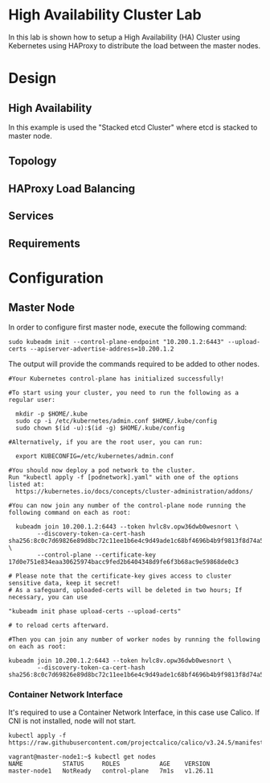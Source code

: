 # High Availability Cluster Lab

In this lab is shown how to setup a High Availability (HA) Cluster using Kebernetes using HAProxy to distribute
the load between the master nodes.

# Design

## High Availability

In this example is used the "Stacked etcd Cluster" where etcd is stacked to master node.

## Topology

## HAProxy Load Balancing

## Services

## Requirements

# Configuration

## Master Node

In order to configure first master node, execute the following command:

```shell
sudo kubeadm init --control-plane-endpoint "10.200.1.2:6443" --upload-certs --apiserver-advertise-address=10.200.1.2
```

The output will provide the commands required to be added to other nodes.

```shell
#Your Kubernetes control-plane has initialized successfully!

#To start using your cluster, you need to run the following as a regular user:

  mkdir -p $HOME/.kube
  sudo cp -i /etc/kubernetes/admin.conf $HOME/.kube/config
  sudo chown $(id -u):$(id -g) $HOME/.kube/config

#Alternatively, if you are the root user, you can run:

  export KUBECONFIG=/etc/kubernetes/admin.conf

#You should now deploy a pod network to the cluster.
Run "kubectl apply -f [podnetwork].yaml" with one of the options listed at:
  https://kubernetes.io/docs/concepts/cluster-administration/addons/

#You can now join any number of the control-plane node running the following command on each as root:

  kubeadm join 10.200.1.2:6443 --token hvlc8v.opw36dwb0wesnort \
        --discovery-token-ca-cert-hash sha256:8c0c7d69826e89d8bc72c11ee1b6e4c9d49ade1c68bf4696b4b9f9813f8d74a5 \
        --control-plane --certificate-key 17d0e751e834eaa30625974bacc9fed2b6404348d9fe6f3b68ac9e59868de0c3

# Please note that the certificate-key gives access to cluster sensitive data, keep it secret!
# As a safeguard, uploaded-certs will be deleted in two hours; If necessary, you can use

"kubeadm init phase upload-certs --upload-certs" 

# to reload certs afterward.

#Then you can join any number of worker nodes by running the following on each as root:

kubeadm join 10.200.1.2:6443 --token hvlc8v.opw36dwb0wesnort \
        --discovery-token-ca-cert-hash sha256:8c0c7d69826e89d8bc72c11ee1b6e4c9d49ade1c68bf4696b4b9f9813f8d74a5
```

### Container Network Interface
It's required to use a Container Network Interface, in this case use Calico. If CNI is not installed, node will not start.

```shell
kubectl apply -f https://raw.githubusercontent.com/projectcalico/calico/v3.24.5/manifests/calico.yaml
```

```shell
vagrant@master-node1:~$ kubectl get nodes
NAME           STATUS     ROLES           AGE    VERSION
master-node1   NotReady   control-plane   7m1s   v1.26.11
```


